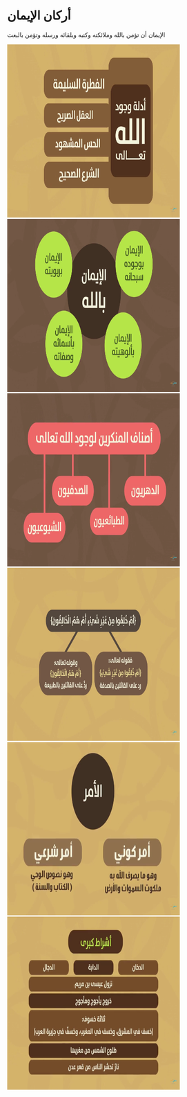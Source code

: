 # أركان الإيمان
الإيمان أن تؤمن بالله وملائكته وكتبه وبلقائه ورسله وتؤمن بالبعث

<img src="https://github.com/moskaoud/Pillars-of-Faith/blob/master/1%20%D8%A3%D8%AF%D9%84%D8%A9%20%D9%88%D8%AC%D9%88%D8%AF%20%D8%A7%D9%84%D9%84%D9%87%20%D8%AA%D8%B9%D8%A7%D9%84%D9%89.png" width="400" height="400" /> <img src="https://github.com/moskaoud/Pillars-of-Faith/blob/master/2%20%D8%A7%D9%84%D8%A7%D9%8A%D9%85%D8%A7%D9%86%20%D8%A8%D8%A7%D9%84%D9%84%D9%87.png" width="400" height="400" />
<img src="https://github.com/moskaoud/Pillars-of-Faith/blob/master/3%20%D8%A3%D8%B5%D9%86%D8%A7%D9%81%20%D8%A7%D9%84%D9%85%D9%86%D9%83%D8%B1%D9%8A%D9%86%20%D9%84%D9%88%D8%AC%D9%88%D8%AF%20%D8%A7%D9%84%D9%84%D9%87%20%D8%AA%D8%B9%D8%A7%D9%84%D9%89.png" width="400" height="400" /> <img src="https://github.com/moskaoud/Pillars-of-Faith/blob/master/4%20%D8%A3%D9%85%20%D8%AE%D9%84%D9%82%D9%88%D8%A7%20%D9%85%D9%86%20%D8%BA%D9%8A%D8%B1%20%D8%B4%D9%8A%D8%A6.png" width="400" height="400" />
<img src="https://github.com/moskaoud/Pillars-of-Faith/blob/master/5%20%D8%A3%D9%85%D8%B1%20%D9%83%D9%88%D9%86%D9%8A%20%D8%A3%D9%85%D8%B1%20%D8%B4%D8%B1%D8%B9%D9%8A.png" width="400" height="400" /> <img src="https://github.com/moskaoud/Pillars-of-Faith/blob/master/%D8%A3%D8%B4%D8%B1%D8%A7%D8%B7%20%D8%A7%D9%84%D8%B3%D8%A7%D8%B9%D9%87%20%D8%A7%D9%84%D9%83%D8%A8%D8%B1%D9%89.png" width="400" height="400" />
